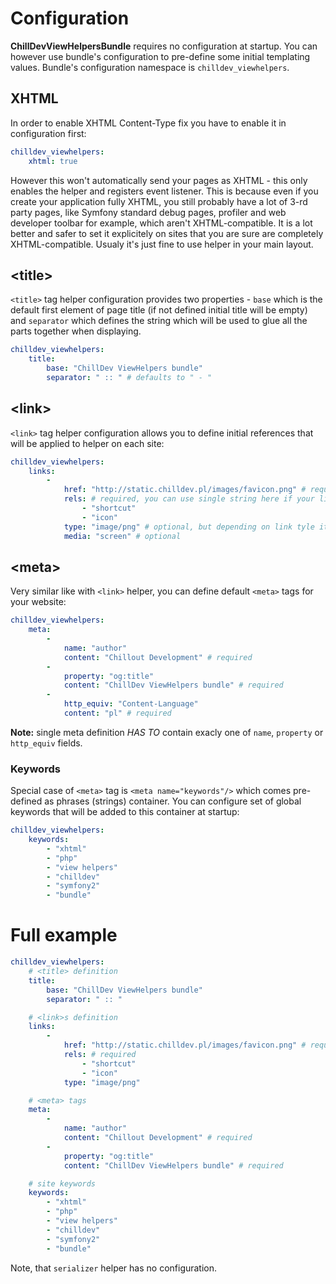 <!---
# This file is part of the ChillDev ViewHelpers bundle.
#
# @author Rafał Wrzeszcz <rafal.wrzeszcz@wrzasq.pl>
# @copyright 2012 © by Rafał Wrzeszcz - Wrzasq.pl.
# @version 0.0.1
# @since 0.0.1
# @package ChillDev\Bundle\ViewHelpersBundle
-->

# Configuration

**ChillDevViewHelpersBundle** requires no configuration at startup. You can however use bundle's configuration to pre-define some initial templating values. Bundle's configuration namespace is `chilldev_viewhelpers`.

## XHTML

In order to enable XHTML Content-Type fix you have to enable it in configuration first:

```yaml
chilldev_viewhelpers:
    xhtml: true
```

However this won't automatically send your pages as XHTML - this only enables the helper and registers event listener. This is because even if you create your application fully XHTML, you still probably have a lot of 3-rd party pages, like Symfony standard debug pages, profiler and web developer toolbar for example, which aren't XHTML-compatible. It is a lot better and safer to set it explicitely on sites that you are sure are completely XHTML-compatible. Usualy it's just fine to use helper in your main layout.

## &lt;title&gt;

`<title>` tag helper configuration provides two properties - `base` which is the default first element of page title (if not defined initial title will be empty) and `separator` which defines the string which will be used to glue all the parts together when displaying.

```yaml
chilldev_viewhelpers:
    title:
        base: "ChillDev ViewHelpers bundle"
        separator: " :: " # defaults to " - "
```

## &lt;link&gt;

`<link>` tag helper configuration allows you to define initial references that will be applied to helper on each site:

```yaml
chilldev_viewhelpers:
    links:
        -
            href: "http://static.chilldev.pl/images/favicon.png" # required
            rels: # required, you can use single string here if your link has just one rel value
                - "shortcut"
                - "icon"
            type: "image/png" # optional, but depending on link tyle it may be needed
            media: "screen" # optional
```

## &lt;meta&gt;

Very similar like with `<link>` helper, you can define default `<meta>` tags for your website:

```yaml
chilldev_viewhelpers:
    meta:
        -
            name: "author"
            content: "Chillout Development" # required
        -
            property: "og:title"
            content: "ChillDev ViewHelpers bundle" # required
        -
            http_equiv: "Content-Language"
            content: "pl" # required
```

**Note:** single meta definition *HAS TO* contain exacly one of `name`, `property` or `http_equiv` fields.

### Keywords

Special case of `<meta>` tag is `<meta name="keywords"/>` which comes pre-defined as phrases (strings) container. You can configure set of global keywords that will be added to this container at startup:

```yaml
chilldev_viewhelpers:
    keywords:
        - "xhtml"
        - "php"
        - "view helpers"
        - "chilldev"
        - "symfony2"
        - "bundle"
```

# Full example

```yaml
chilldev_viewhelpers:
    # <title> definition
    title:
        base: "ChillDev ViewHelpers bundle"
        separator: " :: "

    # <link>s definition
    links:
        -
            href: "http://static.chilldev.pl/images/favicon.png" # required
            rels: # required
                - "shortcut"
                - "icon"
            type: "image/png"

    # <meta> tags
    meta:
        -
            name: "author"
            content: "Chillout Development" # required
        -
            property: "og:title"
            content: "ChillDev ViewHelpers bundle" # required

    # site keywords
    keywords:
        - "xhtml"
        - "php"
        - "view helpers"
        - "chilldev"
        - "symfony2"
        - "bundle"
```

Note, that `serializer` helper has no configuration.
